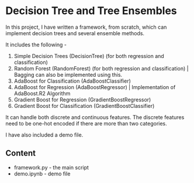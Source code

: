 # Decision Tree and Tree Ensembles
In this project, I have written a framework, from scratch, which can implement decision trees and several ensemble methods.

It includes the following -
1) Simple Decision Trees (DecisionTree) (for both regression and classification)
2) Random Forest (RandomForest) (for both regression and classification) | Bagging can also be implemented using this.
3) AdaBoost for Classification (AdaBoostClassifier)
4) AdaBoost for Regression (AdaBoostRegressor) | Implementation of AdaBoost.R2 Algorithm
5) Gradient Boost for Regression (GradientBoostRegressor)
6) Gradient Boost for Classification (GradientBoostClassifier)

It can handle both discrete and continuous features. The discrete features need to be one-hot encoded if there are more than two categories.

I have also included a demo file. 

## Content
- framework.py - the main script
- demo.ipynb - demo file
